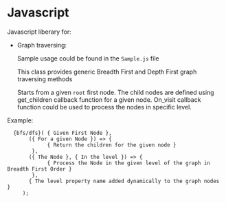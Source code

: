 # Javascript

Javascript liberary for:

- Graph traversing:

  Sample usage could be found in the `Sample.js` file
    
  This class provides generic Breadth First and Depth First graph traversing methods

  Starts from a given `root` first node.
  The child nodes are defined using get_children callback function for a given node.
  On_visit callback function could be used to process the nodes in specific level.

Example:
```text
  {bfs/dfs}( { Given First Node }, 
       ({ For a given Node }) => {
             { Return the children for the given node }
        },
       ({ The Node }, { In the level }) => {
             { Process the Node in the given level of the graph in Breadth First Order }
        },
       { The level property name added dynamically to the graph nodes }
     );
```
